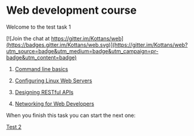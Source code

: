 # Web development course


Welcome to the test task 1


[![Join the chat at https://gitter.im/Kottans/web](https://badges.gitter.im/Kottans/web.svg)](https://gitter.im/Kottans/web?utm_source=badge&utm_medium=badge&utm_campaign=pr-badge&utm_content=badge)


1. [Command line basics](https://www.udacity.com/course/linux-command-line-basics--ud595)

<!--- * [Web Development](https://www.udacity.com/course/web-development--cs253) -->

2. [Configuring Linux Web Servers](https://www.udacity.com/course/configuring-linux-web-servers--ud299)

3. [Designing RESTful APIs](https://www.udacity.com/course/designing-restful-apis--ud388)

4. [Networking for Web Developers](https://www.udacity.com/course/networking-for-web-developers--ud256)




When you finish this task you can start the next one:

[Test 2](https://github.com/Kottans/web/blob/master/README02.md)
